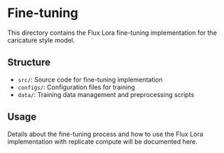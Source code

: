 # Fine-tuning

This directory contains the Flux Lora fine-tuning implementation for the caricature style model.

## Structure

- `src/`: Source code for fine-tuning implementation
- `configs/`: Configuration files for training
- `data/`: Training data management and preprocessing scripts

## Usage

Details about the fine-tuning process and how to use the Flux Lora implementation with replicate compute will be documented here.

